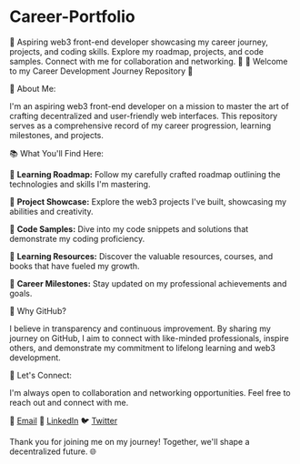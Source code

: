 # Career-Portfolio
🌟 Aspiring web3 front-end developer showcasing my career journey, projects, and coding skills. Explore my roadmap, projects, and code samples. Connect with me for collaboration and networking. 🚀
🚀 Welcome to my Career Development Journey Repository 🚀

🌟 About Me:

I'm an aspiring web3 front-end developer on a mission to master the art of crafting decentralized and user-friendly web interfaces. This repository serves as a comprehensive record of my career progression, learning milestones, and projects.

📚 What You'll Find Here:

🔹 **Learning Roadmap:** Follow my carefully crafted roadmap outlining the technologies and skills I'm mastering.

🔹 **Project Showcase:** Explore the web3 projects I've built, showcasing my abilities and creativity.

🔹 **Code Samples:** Dive into my code snippets and solutions that demonstrate my coding proficiency.

🔹 **Learning Resources:** Discover the valuable resources, courses, and books that have fueled my growth.

🔹 **Career Milestones:** Stay updated on my professional achievements and goals.

🌱 Why GitHub?

I believe in transparency and continuous improvement. By sharing my journey on GitHub, I aim to connect with like-minded professionals, inspire others, and demonstrate my commitment to lifelong learning and web3 development.

🤝 Let's Connect:

I'm always open to collaboration and networking opportunities. Feel free to reach out and connect with me.

📧 [Email](webdevdoneil@proton.me)
🔗 [LinkedIn]()
🐦 [Twitter](@Birixte)

Thank you for joining me on my journey! Together, we'll shape a decentralized future. 🌐
